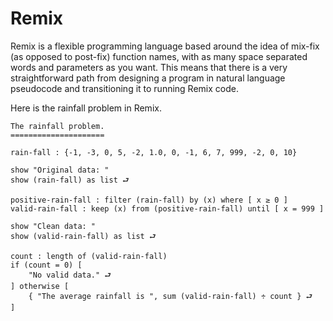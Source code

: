 # Remix

Remix is a flexible programming language based around the idea of mix-fix (as opposed to post-fix) function names, with as many space separated words and parameters as you want. This means that there is a very straightforward path from designing a program in natural language pseudocode and transitioning it to running Remix code.

Here is the rainfall problem in Remix.

    The rainfall problem.  
    =====================

    rain-fall : {-1, -3, 0, 5, -2, 1.0, 0, -1, 6, 7, 999, -2, 0, 10}

    show "Original data: "
    show (rain-fall) as list ⮐

    positive-rain-fall : filter (rain-fall) by (x) where [ x ≥ 0 ]
    valid-rain-fall : keep (x) from (positive-rain-fall) until [ x = 999 ]

    show "Clean data: "
    show (valid-rain-fall) as list ⮐

    count : length of (valid-rain-fall)
    if (count = 0) [
    	"No valid data." ⮐
    ] otherwise [
    	{ "The average rainfall is ", sum (valid-rain-fall) ÷ count } ⮐
    ]
